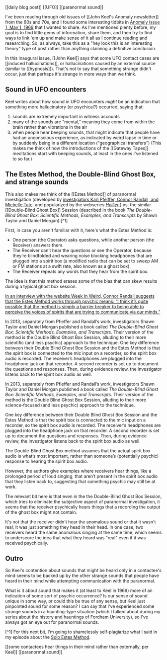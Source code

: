 [[daily blog post]] [[UFO]] [[paranormal sound]]

I've been reading through old issues of [[John Keel's Anomaly newsletter]]  from the 60s and 70s, and I found some interesting tidbits in [Anomaly issue 1, May 1, 1969](https://archive.org/details/Anomaly_01_1969_May) that I wanted to share. As I've mentioned plenty before, my goal is to find little gems of information, share them, and then try to find ways to link 'em up and make sense of it all as I continue reading and researching. So, as always, take this as a "hey look this is an interesting theory" type of post rather than anything claiming a definitive conclusion.

In this inaugural issue, [[John Keel]] says that some UFO contact cases are [[induced hallucinations]], or hallucinations caused by an external source (similar to [[hypnosis]]). That's not to say that something strange didn't occur, just that perhaps it's strange in more ways than we think.

## Sound in UFO encounters
Keel writes about how sound in UFO encounters *might* be an indication that something more hallucinatory (or psychical?) occurred, saying that:
1. sounds are extremely important in witness accounts
2. many of the sounds are "mental," meaning they come from within the brain rather than vibrations in the air
3. when people hear beeping sounds, that might indicate that people have had an unconscious experience, as indicated by weird lapse in time or by suddenly being in a different location ("geographical transfers") (This makes me think of how the introductions of the [[Gateway Tapes]] meditations start with beeping sounds, at least in the ones I've listened to so far.)

## The Estes Method, the Double-Blind Ghost Box, and strange sounds
This also makes me think of the [[Estes Method]] of paranormal investigation (developed by [investigators Karl Pfeiffer, Connor Randall, and Michelle Tate](https://www.youtube.com/watch?v=D58MoVLo44w)  and popularized by the webseries *[Hellier](<https://en.wikipedia.org/wiki/Hellier_(TV_series)>)*.) vs. the similar [[Double-Blind Ghost Box]] Session (described in the book _The Double-Blind Ghost Box: Scientific Methods, Examples, and Transcripts_ by Shawn Taylor and Daniel Morgan).[^1]

First, in case you aren't familiar with it, here's what the Estes Method is:
- One person (the Operator) asks questions, while another person (the Receiver) answers them. 
- The Receiver can’t hear the questions or see the Operator, because they’re blindfolded and wearing noise blocking headphones that are plugged into a spirit box (a modified radio that can be set to sweep AM or FM stations at a swift rate, also known as a ghost box).
- The Receiver repeats any words that they hear from the spirit box.

The idea is that this method erases some of the bias that can skew results during a typical ghost box session.

[In an interview with the website Week In Weird, Connor Randall suggests that the Estes Method works through psychic means: “I think it’s quite possible that the method is simply a barrier breaker to being able to perceive the voices of spirits that are trying to communicate via our minds.”](http://weekinweird.com/2019/01/24/estes-method-sb7-spirit-box-experiment-paranormal-investigation/) 

In 2013, separately from Pfieffer and Randall’s work, investigators Shawn Taylor and Daniel Morgan published a book called _The Double-Blind Ghost Box: Scientific Methods, Examples, and Transcripts_. Their version of the method is the Double Blind Ghost Box Session, alluding to their more scientific (and less psychic) approach to the technique. One key difference between their Double Blind Ghost Box Session and the Estes Method is that the spirit box is connected to the mic input on a recorder, so the spirit box audio is recorded. The receiver’s headphones are plugged into the headphone jack on that recorder. A second recorder is set up to document the questions and responses. Then, during evidence review, the investigator listens back to the spirit box audio as well.

In 2013, separately from Pfieffer and Randall’s work, investigators Shawn Taylor and Daniel Morgan published a book called _The Double-Blind Ghost Box: Scientific Methods, Examples, and Transcripts_. Their version of the method is the Double Blind Ghost Box Session, alluding to their more science-focused (and less psychic) approach to the technique. 

One key difference between their Double Blind Ghost Box Session and the Estes Method is that the spirit box is connected to the mic input on a recorder, so the spirit box audio is recorded. The receiver’s headphones are plugged into the headphone jack on that recorder. A second recorder is set up to document the questions and responses. Then, during evidence review, the investigator listens back to the spirit box audio as well. 

The Double-Blind Ghost Box method assumes that the actual spirit box audio is what’s most important, rather than someone’s (potentially psychic) response to hearing the spirit box audio. 

However, the authors give examples where receivers hear things, like a prolonged period of loud singing, that aren’t present in the spirit box audio that they listen back to, suggesting that something psychic may still be at work.

The relevant bit here is that even in the the Double-Blind Ghost Box Session, which tries to eliminate the subjective aspect of paranormal investigation, it seems that the receiver psychically hears things that a recording the output of the ghost box might not contain. 

It's not that the receiver didn't hear the anomalous sound or that it wasn't real; it was just something they head in their head. In one case, two receivers heard the same anomalous singing at the same time, which seems to underscore the idea that what they heard was "real" even if it was received psychically. 

## Outro
So Keel's contention about sounds that might be heard only in a contactee's mind seems to be backed up by the other strange sounds that people have heard in their mind while attempting communication with the paranormal.

What is it about sound that makes it (at least to Keel in 1969) more of an indication of some sort of psychic occurrence? Is our sense of sound unique in some way, or could this be true of any sense, but Keel just pinpointed sound for some reason? I can say that I've experienced some strange sounds in a haunting-type situation (which I talked about during my series about the history and hauntings of Fordham University), so I've always got an eye out for paranormal sounds.

[^1] For this next bit, I'm going to shamelessly self-plagiarize what I said in my episode about the [Solo Estes Method](https://www.buriedsecretspodcast.com/solo-estes-method-ghost-hunt-by-yourself/).


[[some contactees hear things in their mind rather than externally, per Keel]]
[[paranormal sound]]
